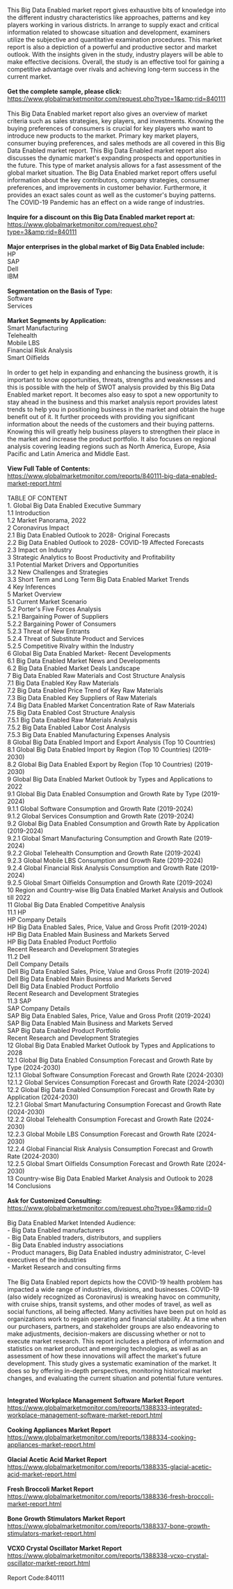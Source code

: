 This Big Data Enabled market report gives exhaustive bits of knowledge into the different industry characteristics like approaches, patterns and key players working in various districts. In arrange to supply exact and critical information related to showcase situation and development, examiners utilize the subjective and quantitative examination procedures. This market report is also a depiction of a powerful and productive sector and market outlook. With the insights given in the study, industry players will be able to make effective decisions. Overall, the study is an effective tool for gaining a competitive advantage over rivals and achieving long-term success in the current market.<br /><br /><strong>Get the complete sample, please click:</strong><br /><a href="https://www.globalmarketmonitor.com/request.php?type=1&amp;rid=840111">https://www.globalmarketmonitor.com/request.php?type=1&amp;rid=840111</a><br /><br />This Big Data Enabled market report also gives an overview of market criteria such as sales strategies, key players, and investments. Knowing the buying preferences of consumers is crucial for key players who want to introduce new products to the market. Primary key market players, consumer buying preferences, and sales methods are all covered in this Big Data Enabled market report. This Big Data Enabled market report also discusses the dynamic market's expanding prospects and opportunities in the future. This type of market analysis allows for a fast assessment of the global market situation. The Big Data Enabled market report offers useful information about the key contributors, company strategies, consumer preferences, and improvements in customer behavior. Furthermore, it provides an exact sales count as well as the customer's buying patterns. The COVID-19 Pandemic has an effect on a wide range of industries.<br /><br /><strong>Inquire for a discount on this Big Data Enabled market report at:</strong><br /><a href="https://www.globalmarketmonitor.com/request.php?type=3&amp;rid=840111">https://www.globalmarketmonitor.com/request.php?type=3&amp;rid=840111</a><br /><br /><strong>Major enterprises in the global market of Big Data Enabled include:</strong><br /> HP <br />SAP <br />Dell <br />IBM <br /><br /><strong>Segmentation on the Basis of Type:</strong><br />Software <br />Services <br /><br /><strong>Market Segments by Application:</strong><br />Smart Manufacturing <br />Telehealth <br />Mobile LBS <br />Financial Risk Analysis <br />Smart Oilfields <br /><br />In order to get help in expanding and enhancing the business growth, it is important to know opportunities, threats, strengths and weaknesses and this is possible with the help of SWOT analysis provided by this Big Data Enabled market report. It becomes also easy to spot a new opportunity to stay ahead in the business and this market analysis report provides latest trends to help you in positioning business in the market and obtain the huge benefit out of it. It further proceeds with providing you significant information about the needs of the customers and their buying patterns. Knowing this will greatly help business players to strengthen their place in the market and increase the product portfolio. It also focuses on regional analysis covering leading regions such as North America, Europe, Asia Pacific and Latin America and Middle East. <br /><br /><strong>View Full Table of Contents:</strong><br /><a href="https://www.globalmarketmonitor.com/reports/840111-big-data-enabled-market-report.html">https://www.globalmarketmonitor.com/reports/840111-big-data-enabled-market-report.html</a><br /><br />TABLE OF CONTENT<br />1. Global Big Data Enabled Executive Summary<br />1.1 Introduction<br />1.2 Market Panorama, 2022<br />2 Coronavirus Impact<br />2.1 Big Data Enabled Outlook to 2028- Original Forecasts<br />2.2 Big Data Enabled Outlook to 2028- COVID-19 Affected Forecasts<br />2.3 Impact on Industry<br />3 Strategic Analytics to Boost Productivity and Profitability<br />3.1 Potential Market Drivers and Opportunities<br />3.2 New Challenges and Strategies<br />3.3 Short Term and Long Term Big Data Enabled Market Trends<br />4 Key Inferences<br />5 Market Overview<br />5.1 Current Market Scenario<br />5.2 Porter's Five Forces Analysis<br />5.2.1 Bargaining Power of Suppliers<br />5.2.2 Bargaining Power of Consumers<br />5.2.3 Threat of New Entrants<br />5.2.4 Threat of Substitute Product and Services<br />5.2.5 Competitive Rivalry within the Industry<br />6 Global Big Data Enabled Market- Recent Developments<br />6.1 Big Data Enabled Market News and Developments<br />6.2 Big Data Enabled Market Deals Landscape<br />7 Big Data Enabled Raw Materials and Cost Structure Analysis<br />7.1 Big Data Enabled Key Raw Materials<br />7.2 Big Data Enabled Price Trend of Key Raw Materials<br />7.3 Big Data Enabled Key Suppliers of Raw Materials<br />7.4 Big Data Enabled Market Concentration Rate of Raw Materials<br />7.5 Big Data Enabled Cost Structure Analysis<br />7.5.1 Big Data Enabled Raw Materials Analysis<br />7.5.2 Big Data Enabled Labor Cost Analysis<br />7.5.3 Big Data Enabled Manufacturing Expenses Analysis<br />8 Global Big Data Enabled Import and Export Analysis (Top 10 Countries)<br />8.1 Global Big Data Enabled Import by Region (Top 10 Countries) (2019-2030)<br />8.2 Global Big Data Enabled Export by Region (Top 10 Countries) (2019-2030)<br />9 Global Big Data Enabled Market Outlook by Types and Applications to 2022<br />9.1 Global Big Data Enabled Consumption and Growth Rate by Type (2019-2024)<br />9.1.1 Global Software Consumption and Growth Rate (2019-2024)<br />9.1.2 Global Services Consumption and Growth Rate (2019-2024)<br />9.2 Global Big Data Enabled Consumption and Growth Rate by Application (2019-2024)<br />9.2.1  Global Smart Manufacturing Consumption and Growth Rate (2019-2024)<br />9.2.2  Global Telehealth Consumption and Growth Rate (2019-2024)<br />9.2.3  Global Mobile LBS Consumption and Growth Rate (2019-2024)<br />9.2.4  Global Financial Risk Analysis Consumption and Growth Rate (2019-2024)<br />9.2.5  Global Smart Oilfields Consumption and Growth Rate (2019-2024)<br />10 Region and Country-wise Big Data Enabled Market Analysis and Outlook till 2022<br />11 Global Big Data Enabled Competitive Analysis<br />11.1 HP<br />HP Company Details<br />HP Big Data Enabled Sales, Price, Value and Gross Profit (2019-2024)<br />HP Big Data Enabled Main Business and Markets Served<br />HP Big Data Enabled Product Portfolio<br />Recent Research and Development Strategies<br />11.2 Dell<br />Dell Company Details<br />Dell Big Data Enabled Sales, Price, Value and Gross Profit (2019-2024)<br />Dell Big Data Enabled Main Business and Markets Served<br />Dell Big Data Enabled Product Portfolio<br />Recent Research and Development Strategies<br />11.3 SAP<br />SAP Company Details<br />SAP Big Data Enabled Sales, Price, Value and Gross Profit (2019-2024)<br />SAP Big Data Enabled Main Business and Markets Served<br />SAP Big Data Enabled Product Portfolio<br />Recent Research and Development Strategies<br />12 Global Big Data Enabled Market Outlook by Types and Applications to 2028<br />12.1 Global Big Data Enabled Consumption Forecast and Growth Rate by Type (2024-2030)<br />12.1.1 Global Software Consumption Forecast and Growth Rate (2024-2030)<br />12.1.2 Global Services Consumption Forecast and Growth Rate (2024-2030)<br />12.2 Global Big Data Enabled Consumption Forecast and Growth Rate by Application (2024-2030)<br />12.2.1 Global Smart Manufacturing Consumption Forecast and Growth Rate (2024-2030)<br />12.2.2 Global Telehealth Consumption Forecast and Growth Rate (2024-2030)<br />12.2.3 Global Mobile LBS Consumption Forecast and Growth Rate (2024-2030)<br />12.2.4 Global Financial Risk Analysis Consumption Forecast and Growth Rate (2024-2030)<br />12.2.5 Global Smart Oilfields Consumption Forecast and Growth Rate (2024-2030)<br />13 Country-wise Big Data Enabled Market Analysis and Outlook to 2028<br />14 Conclusions<br /><br /><strong>Ask for Customized Consulting:</strong><br /><a href="https://www.globalmarketmonitor.com/request.php?type=9&amp;rid=0">https://www.globalmarketmonitor.com/request.php?type=9&amp;rid=0</a><br /><br />Big Data Enabled Market Intended Audience:<br />- Big Data Enabled manufacturers<br />- Big Data Enabled traders, distributors, and suppliers<br />- Big Data Enabled industry associations<br />- Product managers, Big Data Enabled industry administrator, C-level executives of the industries<br />- Market Research and consulting firms<br /><br />The Big Data Enabled report depicts how the COVID-19 health problem has impacted a wide range of industries, divisions, and businesses. COVID-19 (also widely recognized as Coronavirus) is wreaking havoc on community, with cruise ships, transit systems, and other modes of travel, as well as social functions, all being affected. Many activities have been put on hold as organizations work to regain operating and financial stability. At a time when our purchasers, partners, and stakeholder groups are also endeavoring to make adjustments, decision-makers are discussing whether or not to execute market research. This report includes a plethora of information and statistics on market product and emerging technologies, as well as an assessment of how these innovations will affect the market's future development. This study gives a systematic examination of the market. It does so by offering in-depth perspectives, monitoring historical market changes, and evaluating the current situation and potential future ventures.<br /><br /><strong><br /></strong><strong>Integrated Workplace Management Software Market Report</strong><br /><a href="https://www.globalmarketmonitor.com/reports/1388333-integrated-workplace-management-software-market-report.html">https://www.globalmarketmonitor.com/reports/1388333-integrated-workplace-management-software-market-report.html</a><br /><br /><strong>Cooking Appliances Market Report</strong><br /><a href="https://www.globalmarketmonitor.com/reports/1388334-cooking-appliances-market-report.html">https://www.globalmarketmonitor.com/reports/1388334-cooking-appliances-market-report.html</a><br /><br /><strong>Glacial Acetic Acid Market Report</strong><br /><a href="https://www.globalmarketmonitor.com/reports/1388335-glacial-acetic-acid-market-report.html">https://www.globalmarketmonitor.com/reports/1388335-glacial-acetic-acid-market-report.html</a><br /><br /><strong>Fresh Broccoli Market Report</strong><br /><a href="https://www.globalmarketmonitor.com/reports/1388336-fresh-broccoli-market-report.html">https://www.globalmarketmonitor.com/reports/1388336-fresh-broccoli-market-report.html</a><br /><br /><strong>Bone Growth Stimulators Market Report</strong><br /><a href="https://www.globalmarketmonitor.com/reports/1388337-bone-growth-stimulators-market-report.html">https://www.globalmarketmonitor.com/reports/1388337-bone-growth-stimulators-market-report.html</a><br /><br /><strong>VCXO Crystal Oscillator Market Report</strong><br /><a href="https://www.globalmarketmonitor.com/reports/1388338-vcxo-crystal-oscillator-market-report.html">https://www.globalmarketmonitor.com/reports/1388338-vcxo-crystal-oscillator-market-report.html</a><br /><br />Report Code:840111</p>
